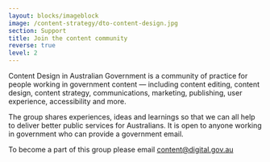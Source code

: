 ```yaml
---
layout: blocks/imageblock
image: /content-strategy/dto-content-design.jpg
section: Support
title: Join the content community
reverse: true
level: 2
---
```

Content Design in Australian Government is a community of practice for people working in government content — including content editing, content design, content strategy, communications, marketing, publishing, user experience, accessibility and more.


The group shares experiences, ideas and learnings so that we can all help to deliver better public services for Australians. It is open to anyone working in government who can provide a government email.


To become a part of this group please email [content@digital.gov.au](mailto:content@digital.gov.au)
